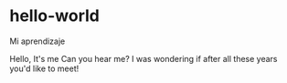 # hello-world
Mi aprendizaje

Hello, It's me
Can you hear me?
I was wondering if after all these years you'd like to meet!
